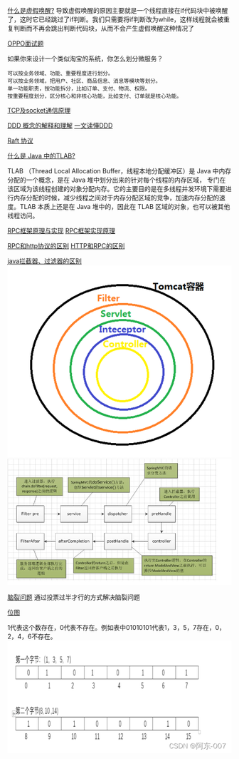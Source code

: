 [什么是虚假唤醒?](https://blog.csdn.net/weixin_45668482/article/details/117373700)
导致虚假唤醒的原因主要就是一个线程直接在if代码块中被唤醒了，这时它已经跳过了if判断。我们只需要将if判断改为while，这样线程就会被重复判断而不再会跳出判断代码块，从而不会产生虚假唤醒这种情况了

[OPPO面试题](https://mp.weixin.qq.com/s/A2EWJDUhNZjERVd-UCg-Eg)

如果你来设计一个类似淘宝的系统，你怎么划分微服务？

    可以按业务领域、功能、重要程度进行划分。
    可以按业务领域，把用户、社区、商品信息、消息等模块等划分。
    单一功能职责，按功能拆分，比如订单、支付、物流、权限。
    按重要程度划分，区分核心和非核心功能，比如支付、订单就是核心功能。

[TCP及socket通信原理](https://zhuanlan.zhihu.com/p/149982781)

[DDD 概念的解释和理解](https://zhuanlan.zhihu.com/p/349689345)
[一文读懂DDD](http://www.360doc.com/content/22/0602/06/46368139_1034194626.shtml)

[Raft 协议](https://zhuanlan.zhihu.com/p/488916891)

[什么是 Java 中的TLAB?](https://blog.csdn.net/hfer/article/details/106077631)

TLAB （Thread Local Allocation Buffer，线程本地分配缓冲区）是 Java 中内存分配的一个概念，是在 Java 堆中划分出来的针对每个线程的内存区域，
专门在该区域为该线程创建的对象分配内存。它的主要目的是在多线程并发环境下需要进行内存分配的时候，减少线程之间对于内存分配区域的竞争，加速内存分配的速
度。TLAB 本质上还是在 Java 堆中的，因此在 TLAB 区域的对象，也可以被其他线程访问。

[RPC框架原理与实现](https://zhuanlan.zhihu.com/p/469833331)
[RPC框架实现原理](https://blog.csdn.net/o9109003234/article/details/106132393)

[RPC和http协议的区别](https://www.cnblogs.com/pxuan/p/13086374.html)
[HTTP和RPC的区别](https://blog.csdn.net/Solo95/article/details/122640662)

[java拦截器、过滤器的区别](https://www.cnblogs.com/forthelichking/p/11803233.html)
![](img/img.png)
![](img/img_1.png)


[脑裂问题](https://blog.csdn.net/u013374645/article/details/93140148)
通过投票过半才行的方式解决脑裂问题

[位图](https://blog.csdn.net/qq_34486648/article/details/122332132)

1代表这个数存在，0代表不存在。例如表中01010101代表1，3，5，7存在，0，2，4，6不存在。
![](img/img_2.png)






















